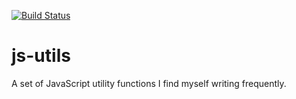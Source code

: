 [![Build Status](https://travis-ci.org/kvillaniholland/js-utils.svg?branch=master)](https://travis-ci.org/kvillaniholland/js-utils)
# js-utils
A set of JavaScript utility functions I find myself writing frequently.
